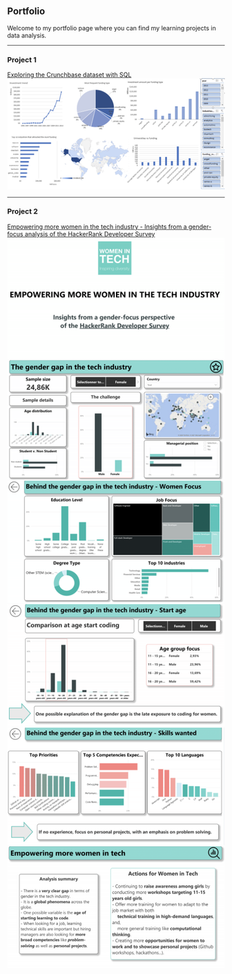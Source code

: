 ## Portfolio

Welcome to my portfolio page where you can find my learning projects in data analysis. 

---

### Project 1 

[Exploring the Crunchbase dataset with SQL](pages/crunchbase.md)
<img src="images/Dashboard2.png?raw=true"/>


---

### Project 2

[Empowering more women in the tech industry - Insights from a gender-focus analysis of the HackerRank Developer Survey](/pages/HackerRank-WomenInTech)
<img src="images/Capstone3-1.png?raw=true"/>
<img src="images/Capstone3-2.png?raw=true"/>
<img src="images/Capstone3-3.png?raw=true"/>
<img src="images/Capstone3-4.png?raw=true"/>
<img src="images/Capstone3-5.png?raw=true"/>
<img src="images/Capstone3-6.png?raw=true"/>
